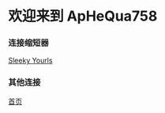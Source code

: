 # 欢迎来到 ApHeQua758
### 连接缩短器
[Sleeky Yourls](https://sy.qtdt.dpdns.org/)
### 其他连接
[首页](https://p.haoqi75.qzz.io)